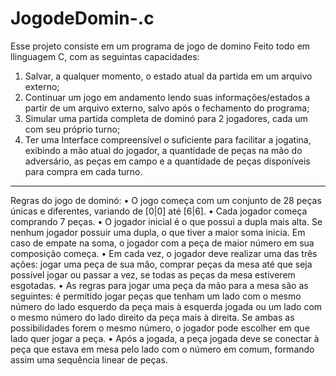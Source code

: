 # JogodeDomin-.c
Esse projeto consiste em um programa de jogo de domino 
Feito todo em llinguagem C, com as seguintas capacidades:
1. Salvar, a qualquer momento, o estado atual da partida em um arquivo externo;
2. Continuar um jogo em andamento lendo suas informações/estados a partir de um
arquivo externo, salvo após o fechamento do programa;
3. Simular uma partida completa de dominó para 2 jogadores, cada um com seu próprio
turno;
4. Ter uma Interface compreensível o suficiente para facilitar a jogatina, exibindo a mão
atual do jogador, a quantidade de peças na mão do adversário, as peças em campo e a
quantidade de peças disponíveis para compra em cada turno.
------------------------------------------------------------------------------------------
Regras do jogo de dominó:
• O jogo começa com um conjunto de 28 peças únicas e diferentes, variando de
[0|0] até [6|6].
• Cada jogador começa comprando 7 peças.
• O jogador inicial é o que possui a dupla mais alta. Se nenhum jogador possuir
uma dupla, o que tiver a maior soma inicia. Em caso de empate na soma, o
jogador com a peça de maior número em sua composição começa.
• Em cada vez, o jogador deve realizar uma das três ações: jogar uma peça de sua
mão, comprar peças da mesa até que seja possível jogar ou passar a vez, se todas
as peças da mesa estiverem esgotadas.
• As regras para jogar uma peça da mão para a mesa são as seguintes: é permitido
jogar peças que tenham um lado com o mesmo número do lado esquerdo da
peça mais à esquerda jogada ou um lado com o mesmo número do lado direito
da peça mais à direita. Se ambas as possibilidades forem o mesmo número, o
jogador pode escolher em que lado quer jogar a peça.
• Após a jogada, a peça jogada deve se conectar à peça que estava em mesa pelo
lado com o número em comum, formando assim uma sequência linear de peças.
